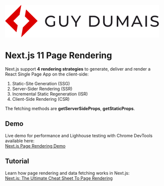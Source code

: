 ![Alt](/public/guy-dumais-logo.svg "Guy Dumais")
# Next.js 11 Page Rendering

Next.js support **4 rendering strategies** to generate, deliver and render a React Single Page App on the client-side:
1. Static-Site Generation (SSG)
2. Server-Sider Rendering (SSR)
3. Incremental Static Regeneration (ISR)
4. Client-Side Rendering (CSR)

The fetching methods are **getServerSideProps**, **getStaticProps**.

## Demo
Live demo for performance and Lighhouse testing with Chrome DevTools available here:  
[Next.js Page Rendering Demo](https://next-page-rendering.vercel.app/ "Next.js Page Rendering Demo")

## Tutorial
Learn how page rendering and data fetching works in Next.js:  
[Next.js: The Ultimate Cheat Sheet To Page Rendering](https://guydumais.digital/blog/next-js-the-ultimate-cheat-sheet-to-page-rendering/ "Next.js: The Ultimate Cheat Sheet To Page Rendering")
